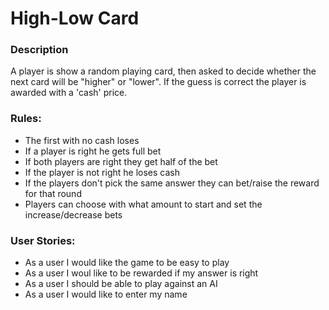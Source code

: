 #  High-Low Card

### Description

A player is show a random playing card, then asked to decide whether the next card will be "higher" or "lower". If the guess is correct the player is awarded with a 'cash' price.

### Rules:
  * The first with no cash loses
  * If a player is right he gets full bet
  * If both players are right they get half of the bet
  * If the player is not right he loses cash
  * If the players don't pick the same answer they can bet/raise the reward for that round
  * Players can choose with what amount to start and set the increase/decrease bets

### User Stories:
  * As a user I would like the game to be easy to play
  * As a user I woul like to be rewarded if my answer is right
  * As a user I should be able to play against an AI
  * As a user I would like to enter my name
  
